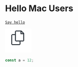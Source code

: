 # Hello Mac Users

[`Say hello`](command:getting-started-sample.sayHello)

![`Small Image`](./small-image.png)

```ts
const a = 12;
```

